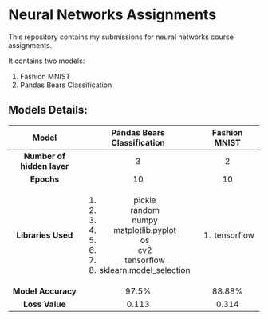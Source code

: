 # Neural Networks Assignments
This repository contains my submissions for neural networks course assignments.

It contains two models:
1. Fashion MNIST
2. Pandas Bears Classification


## Models Details:
| Model      | Pandas Bears Classification | Fashion MNIST     |
|   :---:     |    :----:   |      :---:    |
| **Number of hidden layer** | 3       | 2   |
| **Epochs**   | 10| 10      |
| **Libraries Used**   |<ol><li>pickle</li><li>random</li><li>numpy</li><li>matplotlib.pyplot</li><li>os</li><li>cv2</li><li>tensorflow</li><li>sklearn.model_selection</li></ol>  |  <ol><li>tensorflow</li></ol>    |
| **Model Accuracy** |    97.5%    | 88.88%   |
| **Loss Value** |     0.113   |  0.314  |
